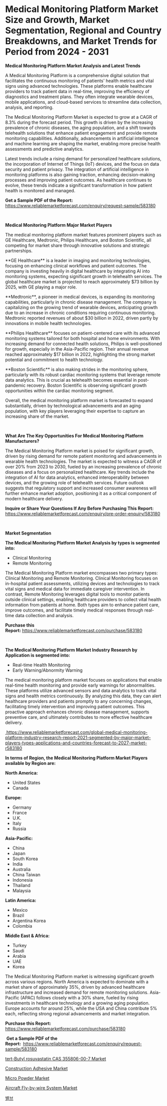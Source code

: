 <p><h1>Medical Monitoring Platform Market Size and Growth, Market Segmentation, Regional and Country Breakdowns, and Market Trends for Period from 2024 -  2031</h1></p><p><strong>Medical Monitoring Platform Market Analysis and Latest Trends</strong></p>
<p><p>A Medical Monitoring Platform is a comprehensive digital solution that facilitates the continuous monitoring of patients' health metrics and vital signs using advanced technologies. These platforms enable healthcare providers to track patient data in real-time, improving the efficiency of diagnostics and treatment plans. They often integrate wearable devices, mobile applications, and cloud-based services to streamline data collection, analysis, and reporting.</p><p>The Medical Monitoring Platform Market is expected to grow at a CAGR of 8.3% during the forecast period. This growth is driven by the increasing prevalence of chronic diseases, the aging population, and a shift towards telehealth solutions that enhance patient engagement and provide remote monitoring capabilities. Additionally, advancements in artificial intelligence and machine learning are shaping the market, enabling more precise health assessments and predictive analytics.</p><p>Latest trends include a rising demand for personalized healthcare solutions, the incorporation of Internet of Things (IoT) devices, and the focus on data security and patient privacy. The integration of artificial intelligence in monitoring platforms is also gaining traction, enhancing decision-making processes and improving patient outcomes. As healthcare continues to evolve, these trends indicate a significant transformation in how patient health is monitored and managed.</p></p>
<p><strong>Get a Sample PDF of the Report:&nbsp;</strong> <a href="https://www.reliablemarketforecast.com/enquiry/request-sample/583180?utm_campaign=1125&utm_medium=2&utm_source=Github&utm_content=ia&utm_term=28092024&utm_id=medical-monitoring-platform">https://www.reliablemarketforecast.com/enquiry/request-sample/583180</a></p>
<p>&nbsp;</p>
<p><strong>Medical Monitoring Platform Major Market Players</strong></p>
<p><p>The medical monitoring platform market features prominent players such as GE Healthcare, Medtronic, Philips Healthcare, and Boston Scientific, all competing for market share through innovative solutions and strategic partnerships.</p><p>**GE Healthcare** is a leader in imaging and monitoring technologies, focusing on enhancing clinical workflows and patient outcomes. The company is investing heavily in digital healthcare by integrating AI into monitoring systems, expecting significant growth in telehealth services. The global healthcare market is projected to reach approximately $73 billion by 2025, with GE playing a major role.</p><p>**Medtronic**, a pioneer in medical devices, is expanding its monitoring capabilities, particularly in chronic disease management. The company is capitalizing on the growing trend of wearable devices, anticipating growth due to an increase in chronic conditions requiring continuous monitoring. Medtronic reported revenues of about $30 billion in 2022, driven partly by innovations in mobile health technologies.</p><p>**Philips Healthcare** focuses on patient-centered care with its advanced monitoring systems tailored for both hospital and home environments. With increasing demand for connected health solutions, Philips is well-positioned for growth, especially in the Asia-Pacific region. Their annual revenue reached approximately $17 billion in 2022, highlighting the strong market potential and commitment to health technology.</p><p>**Boston Scientific** is also making strides in the monitoring sphere, particularly with its robust cardiac monitoring systems that leverage remote data analytics. This is crucial as telehealth becomes essential in post-pandemic recovery. Boston Scientific is observing significant growth opportunities within the cardiac monitoring segment.</p><p>Overall, the medical monitoring platform market is forecasted to expand substantially, driven by technological advancements and an aging population, with key players leveraging their expertise to capture an increasing share of the market.</p></p>
<p>&nbsp;</p>
<p><strong>What Are The Key Opportunities For Medical Monitoring Platform Manufacturers?</strong></p>
<p><p>The Medical Monitoring Platform market is poised for significant growth, driven by rising demand for remote patient monitoring and advancements in wearable health technologies. The market is expected to witness a CAGR of over 20% from 2023 to 2030, fueled by an increasing prevalence of chronic diseases and a focus on personalized healthcare. Key trends include the integration of AI for data analytics, enhanced interoperability between devices, and the growing role of telehealth services. Future outlook suggests that regulatory support and increased consumer awareness will further enhance market adoption, positioning it as a critical component of modern healthcare delivery.</p></p>
<p><strong>Inquire or Share Your Questions If Any Before Purchasing This Report:</strong> <a href="https://www.reliablemarketforecast.com/enquiry/pre-order-enquiry/583180?utm_campaign=1125&utm_medium=2&utm_source=Github&utm_content=ia&utm_term=28092024&utm_id=medical-monitoring-platform">https://www.reliablemarketforecast.com/enquiry/pre-order-enquiry/583180</a></p>
<p>&nbsp;</p>
<p><strong>Market Segmentation</strong></p>
<p><strong>The Medical Monitoring Platform Market Analysis by types is segmented into:</strong></p>
<p><ul><li>Clinical Monitoring</li><li>Remote Monitoring</li></ul></p>
<p><p>The Medical Monitoring Platform market encompasses two primary types: Clinical Monitoring and Remote Monitoring. Clinical Monitoring focuses on in-hospital patient assessments, utilizing devices and technologies to track vital signs and medical data for immediate caregiver intervention. In contrast, Remote Monitoring leverages digital tools to monitor patients outside clinical settings, enabling healthcare providers to collect vital health information from patients at home. Both types aim to enhance patient care, improve outcomes, and facilitate timely medical responses through real-time data collection and analysis.</p></p>
<p><strong>Purchase this Report:&nbsp;</strong><a href="https://www.reliablemarketforecast.com/purchase/583180?utm_campaign=1125&utm_medium=2&utm_source=Github&utm_content=ia&utm_term=28092024&utm_id=medical-monitoring-platform">https://www.reliablemarketforecast.com/purchase/583180</a></p>
<p>&nbsp;</p>
<p><strong>The Medical Monitoring Platform Market Industry Research by Application is segmented into:</strong></p>
<p><ul><li>Real-time Health Monitoring</li><li>Early Warning/Abnormity Warning</li></ul></p>
<p><p>The medical monitoring platform market focuses on applications that enable real-time health monitoring and provide early warnings for abnormalities. These platforms utilize advanced sensors and data analytics to track vital signs and health metrics continuously. By analyzing this data, they can alert healthcare providers and patients promptly to any concerning changes, facilitating timely intervention and improving patient outcomes. This proactive approach enhances chronic disease management, supports preventive care, and ultimately contributes to more effective healthcare delivery.</p></p>
<p><a href="https://www.reliablemarketforecast.com/global-medical-monitoring-platform-industry-research-report-2021-segmented-by-major-market-players-types-applications-and-countries-forecast-to-2027-market-r583180?utm_campaign=1125&utm_medium=2&utm_source=Github&utm_content=ia&utm_term=28092024&utm_id=medical-monitoring-platform">&nbsp;https://www.reliablemarketforecast.com/global-medical-monitoring-platform-industry-research-report-2021-segmented-by-major-market-players-types-applications-and-countries-forecast-to-2027-market-r583180</a></p>
<p><strong>In terms of Region, the Medical Monitoring Platform Market Players available by Region are:</strong></p>
<p>
    <p> <strong> North America: </strong>
        <ul>
            <li>United States</li>
            <li>Canada</li>
        </ul>
        </p> 
    <p> <strong> Europe: </strong>
        <ul>
            <li>Germany</li>
            <li>France</li>
            <li>U.K.</li>
            <li>Italy</li>
            <li>Russia</li>
        </ul>
        </p> 
    <p> <strong> Asia-Pacific: </strong>
        <ul>
            <li>China</li>
            <li>Japan</li>
            <li>South Korea</li>
            <li>India</li>
            <li>Australia</li>
            <li>China Taiwan</li>
            <li>Indonesia</li>
            <li>Thailand</li>
            <li>Malaysia</li>
        </ul>
        </p> 
    <p> <strong> Latin America: </strong>
        <ul>
            <li>Mexico</li>
            <li>Brazil</li>
            <li>Argentina Korea</li>
            <li>Colombia</li>
        </ul>
        </p> 
    <p> <strong> Middle East & Africa: </strong>
        <ul>
            <li>Turkey</li>
            <li>Saudi</li>
            <li>Arabia</li>
            <li>UAE</li>
            <li>Korea</li>
        </ul>
    </p>
    </p>
<p><p>The Medical Monitoring Platform market is witnessing significant growth across various regions. North America is expected to dominate with a market share of approximately 35%, driven by advanced healthcare infrastructure and increased demand for remote monitoring solutions. Asia-Pacific (APAC) follows closely with a 30% share, fueled by rising investments in healthcare technology and a growing aging population. Europe accounts for around 25%, while the USA and China contribute 5% each, reflecting strong regional advancements and market integration.</p></p>
<p><strong>Purchase this Report: </strong><a href="https://www.reliablemarketforecast.com/purchase/583180?utm_campaign=1125&utm_medium=2&utm_source=Github&utm_content=ia&utm_term=28092024&utm_id=medical-monitoring-platform">https://www.reliablemarketforecast.com/purchase/583180</a></p>
<p>&nbsp;<strong>Get a Sample PDF of the Report:&nbsp;&nbsp;</strong><a href="https://www.reliablemarketforecast.com/enquiry/request-sample/583180?utm_campaign=1125&utm_medium=2&utm_source=Github&utm_content=ia&utm_term=28092024&utm_id=medical-monitoring-platform">https://www.reliablemarketforecast.com/enquiry/request-sample/583180</a></p>
<p><strong></strong></p>
<p><p><a href="https://github.com/vimar16th/Market-Research-Report-List-6/blob/main/tert-butyl-rosuvastatin-cas-355806-00-7-market.md?utm_campaign=1125&utm_medium=2&utm_source=Github&utm_content=ia&utm_term=28092024&utm_id=medical-monitoring-platform">tert-Butyl rosuvastatin CAS 355806-00-7 Market</a></p><p><a href="https://www.linkedin.com/pulse/what-influencing-future-construction-adhesive-market-bnjme?utm_campaign=1125&utm_medium=2&utm_source=Github&utm_content=ia&utm_term=28092024&utm_id=medical-monitoring-platform">Construction Adhesive Market</a></p><p><a href="https://www.linkedin.com/pulse/micro-powder-market-revolution-2024-2031-trends-shaping-mbpje?utm_campaign=1125&utm_medium=2&utm_source=Github&utm_content=ia&utm_term=28092024&utm_id=medical-monitoring-platform">Micro Powder Market</a></p><p><a href="https://issuu.com/reportprime-2/docs/aircraft-fly-by-wire-system-market-_a8a8c79e3e45cd?utm_campaign=1125&utm_medium=2&utm_source=Github&utm_content=ia&utm_term=28092024&utm_id=medical-monitoring-platform">Aircraft Fly-by-wire System Market</a></p><p><a href="https://github.com/laholand/Market-Research-Report-List-6/blob/main/238133315598.md?utm_campaign=1125&utm_medium=2&utm_source=Github&utm_content=ia&utm_term=28092024&utm_id=medical-monitoring-platform">밸브</a></p></p>